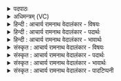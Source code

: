 <details><summary>पदपाठः</summary>

वृ꣡षा꣢꣯। सो꣣म। द्युमा꣢न्। अ꣣सि। वृ꣡षा꣢꣯। दे꣣व। वृ꣡ष꣢꣯व्रतः। वृ꣡ष꣢꣯। व्र꣣तः। वृ꣡षा꣢꣯। ध꣡र्मा꣢꣯णि। द꣣ध्रिषे। ५०४।
</details>

<details><summary>अधिमन्त्रम् (VC)</summary>

- पवमानः सोमः
- कश्यपो मारीचः
- गायत्री
- षड्जः
- पावमानं काण्डम्
</details>

<details><summary>हिन्दी : आचार्य रामनाथ वेदालंकार - विषयः</summary>

अगले मन्त्र में सोम जगदीश्वर की महिमा का वर्णन है।
</details>

<details><summary>हिन्दी : आचार्य रामनाथ वेदालंकार - पदार्थः</summary>

पदार्थान्वयभाषाः -  हे (सोम) रसनिधि जगदीश्वर ! (द्युमान्) तेजस्वी आप (वृषा) तेज के वर्षक सूर्य के समान (असि) हो, हे (देव) दान आदि गुणों से युक्त ! (वृषव्रतः) सद्गुण आदि की वृष्टि करनेवाले आप (वृषा) वर्षा करनेवाले बादल के समान हो। (वृषा) धर्म की वर्षा करनेवाले आप (धर्माणि) धर्म कर्मों को (दध्रिणे) धारण करते हो ॥८॥ इस मन्त्र में ‘वृषा’ की आवृत्ति में यमक अलङ्कार है। ‘वृषा असि’ में लुप्तोपमा है ॥८॥
</details>

<details><summary>हिन्दी : आचार्य रामनाथ वेदालंकार - भावार्थः</summary>

भावार्थभाषाः -  उपासना किया हुआ परमेश्वर सूर्य और बादल के समान वर्षक होकर धन, धर्म, तेज, शान्ति, सुख आदि की वर्षा से उपासक को कृतार्थ करता है ॥८॥
</details>

<details><summary>संस्कृत : आचार्य रामनाथ वेदालंकार - विषयः</summary>

अथ सोमाख्यस्य जगदीश्वरस्य महिमानमाह।
</details>

<details><summary>संस्कृत : आचार्य रामनाथ वेदालंकार - पदार्थः</summary>

पदार्थान्वयभाषाः -  हे (सोम) रसनिधे जगदीश्वर ! (द्युमान्) द्युतिमान् त्वम् (वृषा) तेजोवर्षकः सूर्यः इव (असि) वर्तसे। हे (देव) दानादिगुणयुक्त ! (वृषव्रतः) सद्गुणादीनां वर्षणकर्मा त्वम् (वृषा) वर्षकः पर्जन्यः इव असि। (वृषा) धर्मवर्षकः त्वम् (धर्माणि) धर्मकर्माणि (दध्रिषे) धारयसि। धृञ् धारणे, भ्वादिः। लडर्थे लिट् ॥८॥ अत्र ‘वृषा’ इत्यस्यावृत्तौ यमकालङ्कारः। ‘वृषा असि’ वर्षकः सूर्य इव पर्जन्य इव च वर्तसे इति लुप्तोपमम् ॥८॥
</details>

<details><summary>संस्कृत : आचार्य रामनाथ वेदालंकार - भावार्थः</summary>

भावार्थभाषाः -  उपासितः परमेश्वरः सूर्यवन्मेघवच्च वर्षको भूत्वा धनधर्मतेजःशान्तिसुखादीनां वृष्टिभिरुपासकं कृतार्थयति ॥८॥
</details>

<details><summary>संस्कृत : आचार्य रामनाथ वेदालंकार - पादटिप्पनी</summary>

टिप्पणी:   १. ऋ० ९।६४।१, ‘दध्रिषे’ इत्यत्र ‘दधिषे’ इति पाठः। साम० ७८१।
</details>